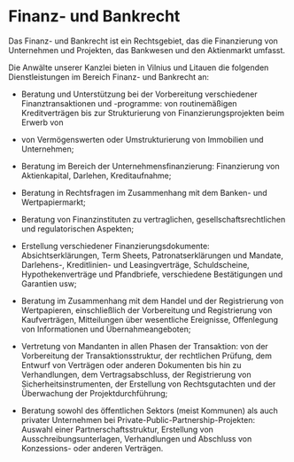 # Finanz- und Bankrecht

Das Finanz- und Bankrecht ist ein Rechtsgebiet, das die Finanzierung von Unternehmen und Projekten, das Bankwesen und den Aktienmarkt umfasst.

Die Anwälte unserer Kanzlei bieten in Vilnius und Litauen die folgenden Dienstleistungen im Bereich Finanz- und Bankrecht an:

- Beratung und Unterstützung bei der Vorbereitung verschiedener Finanztransaktionen und -programme: von routinemäßigen Kreditverträgen bis zur Strukturierung von Finanzierungsprojekten beim Erwerb von 

- von Vermögenswerten oder Umstrukturierung von Immobilien und Unternehmen;

- Beratung im Bereich der Unternehmensfinanzierung: Finanzierung von Aktienkapital, Darlehen, Kreditaufnahme;

- Beratung in Rechtsfragen im Zusammenhang mit dem Banken- und Wertpapiermarkt;

- Beratung von Finanzinstituten zu vertraglichen, gesellschaftsrechtlichen und regulatorischen Aspekten;

- Erstellung verschiedener Finanzierungsdokumente: Absichtserklärungen, Term Sheets, Patronatserklärungen und Mandate, Darlehens-, Kreditlinien- und Leasingverträge, Schuldscheine, Hypothekenverträge und Pfandbriefe, verschiedene Bestätigungen und Garantien usw;

- Beratung im Zusammenhang mit dem Handel und der Registrierung von Wertpapieren, einschließlich der Vorbereitung und Registrierung von Kaufverträgen, Mitteilungen über wesentliche Ereignisse, Offenlegung von Informationen und Übernahmeangeboten;

- Vertretung von Mandanten in allen Phasen der Transaktion: von der Vorbereitung der Transaktionsstruktur, der rechtlichen Prüfung, dem Entwurf von Verträgen oder anderen Dokumenten bis hin zu Verhandlungen, dem Vertragsabschluss, der Registrierung von Sicherheitsinstrumenten, der Erstellung von Rechtsgutachten und der Überwachung der Projektdurchführung;

- Beratung sowohl des öffentlichen Sektors (meist Kommunen) als auch privater Unternehmen bei Private-Public-Partnership-Projekten: Auswahl einer Partnerschaftsstruktur, Erstellung von Ausschreibungsunterlagen, Verhandlungen und Abschluss von Konzessions- oder anderen Verträgen.
